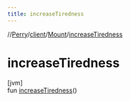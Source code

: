 ```yaml
---
title: increaseTiredness
---
```

//[Perry](../../../index.html)/[client](../index.html)/[Mount](index.html)/[increaseTiredness](increase-tiredness.html)



# increaseTiredness



[jvm]\
fun [increaseTiredness](increase-tiredness.html)()




